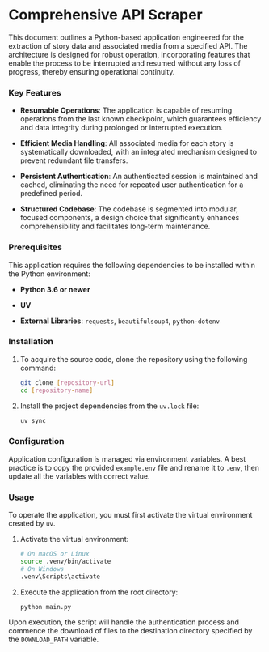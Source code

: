 # Comprehensive API Scraper

This document outlines a Python-based application engineered for the extraction of story data and associated media from a specified API. The architecture is designed for robust operation, incorporating features that enable the process to be interrupted and resumed without any loss of progress, thereby ensuring operational continuity.

### Key Features

* **Resumable Operations**: The application is capable of resuming operations from the last known checkpoint, which guarantees efficiency and data integrity during prolonged or interrupted execution.

* **Efficient Media Handling**: All associated media for each story is systematically downloaded, with an integrated mechanism designed to prevent redundant file transfers.

* **Persistent Authentication**: An authenticated session is maintained and cached, eliminating the need for repeated user authentication for a predefined period.

* **Structured Codebase**: The codebase is segmented into modular, focused components, a design choice that significantly enhances comprehensibility and facilitates long-term maintenance.

### Prerequisites

This application requires the following dependencies to be installed within the Python environment:

* **Python 3.6 or newer**

* **UV**

* **External Libraries**: `requests`, `beautifulsoup4`, `python-dotenv`

### Installation

1.  To acquire the source code, clone the repository using the following command:

    ```sh
    git clone [repository-url]
    cd [repository-name]
    ```

2.  Install the project dependencies from the `uv.lock` file:

    ```sh
    uv sync
    ```

### Configuration

Application configuration is managed via environment variables. A best practice is to copy the provided `example.env` file and rename it to `.env`, then update all the variables with correct value.


### Usage

To operate the application, you must first activate the virtual environment created by `uv`.

1.  Activate the virtual environment:

    ```sh
    # On macOS or Linux
    source .venv/bin/activate
    # On Windows
    .venv\Scripts\activate
    ```

2.  Execute the application from the root directory:

    ```sh
    python main.py
    ```

Upon execution, the script will handle the authentication process and commence the download of files to the destination directory specified by the `DOWNLOAD_PATH` variable.
